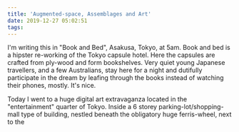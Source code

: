 ```yaml
---
title: 'Augmented-space, Assemblages and Art'
date: 2019-12-27 05:02:51
tags:
---
```


I'm writing this in "Book and Bed", Asakusa, Tokyo, at 5am. Book and bed is a hipster re-working of the Tokyo capsule hotel. Here the capsules are crafted from ply-wood and form bookshelves. Very quiet young Japanese travellers, and a few Australians, stay here for a night and dutifully participate in the dream by leafing through the books instead of watching their phones, mostly. It's nice.

Today I went to a huge digital art extravaganza located in the "entertainment" quarter of Tokyo. Inside a 6 storey parking-lot/shopping-mall type of building, nestled beneath the obligatory huge ferris-wheel, next to the